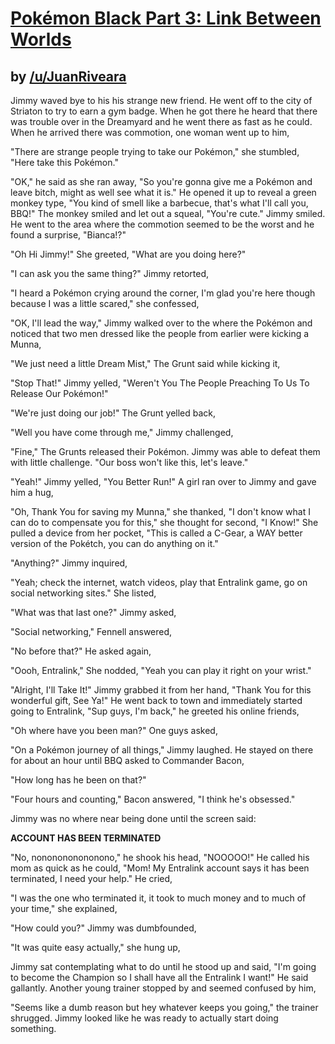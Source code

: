 # [Pokémon Black Part 3: Link Between Worlds](http://www.reddit.com/r/twitchplayspokemon/comments/28wse9/lore_pok%C3%A9mon_black_part_3_link_between_worlds/)
## by [/u/JuanRiveara](http://www.reddit.com/user/JuanRiveara)


Jimmy waved bye to his his strange new friend. He went off to the city of Striaton to try to earn a gym badge. When he got there he heard that there was trouble over in the Dreamyard and he went there as fast as he could. When he arrived there was commotion, one woman went up to him,

"There are strange people trying to take our Pokémon," she stumbled, "Here take this Pokémon."

"OK," he said as she ran away, "So you're gonna give me a Pokémon and leave bitch, might as well see what it is." He opened it up to reveal a green monkey type, "You kind of smell like a barbecue, that's what I'll call you, BBQ!" The monkey smiled and let out a squeal, "You're cute." Jimmy smiled. He went to the area where the commotion seemed to be the worst and he found a surprise, "Bianca!?"

"Oh Hi Jimmy!" She greeted, "What are you doing here?"

"I can ask you the same thing?" Jimmy retorted,

 "I heard a Pokémon crying around the corner, I'm glad you're here though because I was a little scared," she confessed,

"OK, I'll lead the way," Jimmy walked over to the where the Pokémon and noticed that two men dressed like the people from earlier were kicking a Munna,

"We just need a little Dream Mist," The Grunt said while kicking it,

"Stop That!" Jimmy yelled, "Weren't You The People Preaching To Us To Release Our Pokémon!"

"We're just doing our job!" The Grunt yelled back,

"Well you have come through me," Jimmy challenged,

"Fine," The Grunts released their Pokémon. Jimmy was able to defeat them with little challenge. "Our boss won't like this, let's leave."

"Yeah!" Jimmy yelled, "You Better Run!" A girl ran over to Jimmy and gave him a hug,

"Oh, Thank You for saving my Munna," she thanked, "I don't know what I can do to compensate you for this," she thought for second, "I Know!" She pulled a device from her pocket, "This is called a C-Gear, a WAY better version of the Pokétch, you can do anything on it."

"Anything?" Jimmy inquired,

"Yeah; check the internet, watch videos, play that Entralink game, go on social networking sites." She listed,

"What was that last one?" Jimmy asked,

"Social networking," Fennell answered,

"No before that?" He asked again,

"Oooh, Entralink," She nodded, "Yeah you can play it right on your wrist."

"Alright, I'll Take It!" Jimmy grabbed it from her hand, "Thank You for this wonderful gift, See Ya!" He went back to town and immediately started going to Entralink, "Sup guys, I'm back," he greeted his online friends,

"Oh where have you been man?" One guys asked,

"On a Pokémon journey of all things," Jimmy laughed. He stayed on there for about an hour until BBQ asked to Commander Bacon,

"How long has he been on that?" 

"Four hours and counting," Bacon answered, "I think he's obsessed."

Jimmy was no where near being done until the screen said:

**ACCOUNT HAS BEEN TERMINATED**

"No, nononononononono," he shook his head, "NOOOOO!" He called his mom as quick as he could, "Mom! My Entralink account says it has been terminated, I need your help." He cried,

"I was the one who terminated it, it took to much money and to much of your time," she explained,

"How could you?" Jimmy was dumbfounded,

"It was quite easy actually," she hung up,

Jimmy sat contemplating what to do until he stood up and said, "I'm going to become the Champion so I shall have all the Entralink I want!" He said gallantly. Another young trainer stopped by and seemed confused by him,

"Seems like a dumb reason but hey whatever keeps you going," the trainer shrugged. Jimmy looked like he was ready to actually start doing something. 
